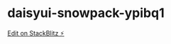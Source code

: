 # daisyui-snowpack-ypibq1

[Edit on StackBlitz ⚡️](https://stackblitz.com/edit/daisyui-snowpack-ypibq1)